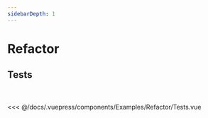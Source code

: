 ```yaml
---
sidebarDepth: 1
---
```

# Refactor

## Tests

<br>

<Examples-Refactor-Tests />

<br>

<SourceCode>
<<< @/docs/.vuepress/components/Examples/Refactor/Tests.vue
</SourceCode>
